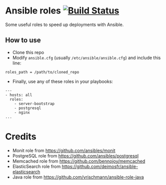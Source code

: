 # Ansible roles [![Build Status](https://travis-ci.org/MSA-Argentina/ansible-roles.svg?branch=master)](https://travis-ci.org/MSA-Argentina/ansible-roles)

Some useful roles to speed up deployments with Ansible.

## How to use
* Clone this repo
* Modify `ansible.cfg` (usually `/etc/ansible/ansible.cfg`) and include this line:
```
roles_path = /path/to/cloned_repo
```
* Finally, use any of these roles in your playbooks:
```
---
- hosts: all
  roles:
    - server-bootstrap
    - postgresql
    - nginx
...
```

# Credits

* Monit role from https://github.com/ansibles/monit
* PostgreSQL role from https://github.com/ansibles/postgresql
* Memcached role from https://github.com/bennojoy/memcached
* ElasticSearch role from https://github.com/deimosfr/ansible-elasticsearch
* Java role from https://github.com/vrischmann/ansible-role-java
